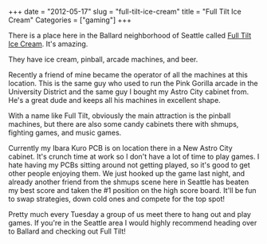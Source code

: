 +++
date = "2012-05-17"
slug = "full-tilt-ice-cream"
title = "Full Tilt Ice Cream"
Categories = ["gaming"]
+++

There is a place here in the Ballard neighborhood of Seattle called [Full Tilt Ice Cream](http://www.yelp.com/biz/full-tilt-ice-cream-seattle-5). It's amazing.

They have ice cream, pinball, arcade machines, and beer.

Recently a friend of mine became the operator of all the machines at this location. This is the same guy who used to run the Pink Gorilla arcade in the University District and the same guy I bought my Astro City cabinet from. He's a great dude and keeps all his machines in excellent shape. 

With a name like Full Tilt, obviously the main attraction is the pinball machines, but there are also some candy cabinets there with shmups, fighting games, and music games.

Currently my Ibara Kuro PCB is on location there in a New Astro City cabinet. It's crunch time at work so I don't have a lot of time to play games. I hate having my PCBs sitting around not getting played, so it's good to get other people enjoying them. We just hooked up the game last night, and already another friend from the shmups scene here in Seattle has beaten my best score and taken the #1 position on the high score board. It'll be fun to swap strategies, down cold ones and compete for the top spot!

Pretty much every Tuesday a group of us meet there to hang out and play games. If you're in the Seattle area I would highly recommend heading over to Ballard and checking out Full Tilt!
